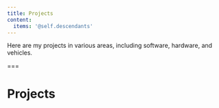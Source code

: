 ```yaml
---
title: Projects
content:
  items: '@self.descendants'
---
```


Here are my projects in various areas, including software, hardware, and vehicles.

===

# Projects
